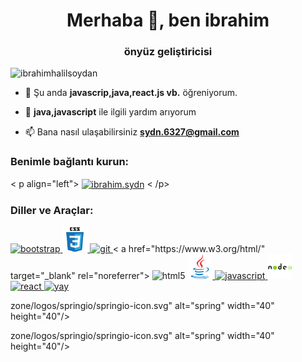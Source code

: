 <h1 align="center">Merhaba 👋, ben ibrahim</h1>
<h3 align="center">önyüz geliştiricisi</h3>

<p align="left"> <img src="https:// komarev.com/ghpvc/?username=ibrahimhalilsoydan&label=Profile%20views&color=0e75b6&style=flat" alt="ibrahimhalilsoydan" /> </p>

- 🌱 Şu anda **javascrip,java,react.js vb.** öğreniyorum.

- 🤝 **java,javascript** ile ilgili yardım arıyorum

- 📫 Bana nasıl ulaşabilirsiniz **sydn.6327@gmail.com**

<h3 align="left">Benimle bağlantı kurun:</h3>
< p align="left">
<a href="https://instagram.com/ibrahim.sydn" target="blank"><img align="center" src="https://raw.githubusercontent.com/rahuldkjain/github-profile-readme-generator/master/src/images/icons/Social/instagram.svg" alt="ibrahim.sydn" height="30" width="40" /></a>
< /p>

<h3 align="left">Diller ve Araçlar:</h3>
<p align="left"> <a href="https://getbootstrap.com" target="_blank" rel="noreferrer"> <img src="https://raw.githubusercontent.com/devicons/devicon /master/icons/bootstrap/bootstrap-plain-wordmark.svg" alt="bootstrap" width="40" height="40"/> </a> <a href="https://www.w3schools.com /css/" target="_blank" rel="noreferrer"> <img src="https://raw.githubusercontent.com/devicons/devicon/master/icons/css3/css3-original-wordmark.svg" alt= "css3" width="40" height="40"/> </a> <a href="https://git-scm.com/" target="_blank" rel="noreferrer"> <img src="https://www.vectorlogo.zone/logos/git-scm/git-scm-icon.svg" alt="git" width="40" height="40"/> </a> < a href="https://www.w3.org/html/" target="_blank" rel="noreferrer"> <img src="https://raw.githubusercontent.com/devicons/devicon/master/icons /html5/html5-original-wordmark.svg" alt="html5" width="40" height="40"/> </a> <a href="https://www.java.com" target=" _blank" rel="noreferrer"> <img src="https://raw.githubusercontent.com/devicons/devicon/master/icons/java/java-original.svg" alt="java" width="40" yükseklik ="40"/> </a> <a href="https://developer.mozilla.org/en-US/docs/Web/JavaScript" target="_blank" rel="noreferrer"> <img src="https://raw.githubusercontent.com/ devicons/devicon/master/icons/javascript/javascript-original.svg" alt="javascript" width="40" height="40"/> </a> <a href="https://nodejs.org" target="_blank" rel="noreferrer"> <img src="https://raw.githubusercontent.com/devicons/devicon/master/icons/nodejs/nodejs-original-wordmark.svg" alt="nodejs" genişliği ="40" height="40"/> </a> <a href="https://reactjs.org/" target="_blank" rel="noreferrer"> <img src="https://raw .githubusercontent.com/devicons/devicon/master/icons/react/react-original-wordmark.svg" alt="react" width="40" height="40"/> </a> <a href="https: //spring.io/" target="_blank" rel="noreferrer"> <img src="https://www.vectorlogo.zone/logos/springio/springio-icon.svg" alt="yay" genişlik= "40" yükseklik="40"/> </a> </p>zone/logos/springio/springio-icon.svg" alt="spring" width="40" height="40"/> </a> </p>zone/logos/springio/springio-icon.svg" alt="spring" width="40" height="40"/> </a> </p>
